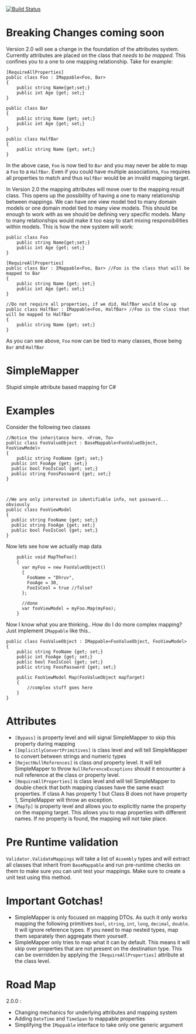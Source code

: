 [![Build Status](https://travis-ci.org/AaronLenoir/flaclibsharp.svg?branch=master)](https://travis-ci.org/Adrian10988/SimpleMapper)
# Breaking Changes coming soon
Version 2.0 will see a change in the foundation of the attributes system. Currently attributes are placed on the class that *needs to be mapped*. This confines you to a one to one mapping relationship. Take for example:  
  
	[RequireAllProperties]
	public class Foo : IMappable<Foo, Bar>
	{
		public string Name{get;set;}
		public int Age {get; set;}
	}

	public class Bar
	{
		public string Name {get; set;}
		public int Age {get; set;}
	}

	public class HalfBar
	{
		public string Name {get; set;}
	}
	
In the above case, `Foo` is now tied to `Bar` and you may never be able to map a `Foo` to a `HalfBar`. Even if you could have multiple associations, `Foo` requires all properties to match and thus `HalfBar` would be an invalid mapping target. 

In Version 2.0 the mapping attributes will move over to the mapping *result* class. This opens up the possibility of having a one to many relationship between mappings. We can have one view model tied to many domain models or one domain model tied to many view models. This should be enough to work with as we should be defining very specific models. Many to many relationships would make it too easy to start mixing responsibilities within models. This is how the new system will work: 

	public class Foo 
		public string Name{get;set;}
		public int Age {get; set;}
	}

	[RequireAllProperties]
	public class Bar : IMappable<Foo, Bar> //Foo is the class that will be mapped to Bar
	{
		public string Name {get; set;}
		public int Age {get; set;}
	}

	//Do not require all properties, if we did, HalfBar would blow up
	public class HalfBar : IMappable<Foo, HalfBar> //Foo is the class that will be mapped to HalfBar
	{
		public string Name {get; set;}
	}
	
	
As you can see above, `Foo` now can be tied to many classes, those being `Bar` and `HalfBar`

# SimpleMapper
Stupid simple attribute based mapping for C#

# Examples

Consider the following two classes
  
    //Notice the inheritance here. <From, To>
    public class FooValueObject : BaseMappable<FooValueObject, FooViewModel>
    {
	    public string FooName {get; set;}
      public int FooAge {get; set;}
      public bool FooIsCool {get; set;}
      public string FoosPassword {get; set;}
    }



    //We are only interested in identifiable info, not password... obviously
    public class FooViewModel
    {
      public string FooName {get; set;}
      public string FooAge {get; set;}
      public bool FooIsCool {get; set;}
    }

Now lets see how we actually map data  
  
    
        public void MapTheFoo()
        {
          var myFoo = new FooValueObject()
          {
            FooName = "Dhruv",
            FooAge = 30,
            FooIsCool = true //false?
          };

          //done
          var fooViewModel = myFoo.Map(myFoo);
        }  
          
Now I know what you are thinking.. How do I do more complex mapping? Just implement `IMappable` like this..  
  
    public class FooValueObject : IMappable<FooValueObject, FooViewModel>
    {
	    public string FooName {get; set;}
	    public int FooAge {get; set;}
	    public bool FooIsCool {get; set;}
	    public string FoosPassword {get; set;}
	
	    public FooViewModel Map(FooValueObject mapTarget)
	    {
		    //complex stuff goes here
	    }
    }  
    
# Attributes
- `[Bypass]` is property level and will signal SimpleMapper to skip this property during mapping
- `[ImplicitlyConvertPrimitives]` is class level and will tell SimpleMapper to convert between strings and numeric types
- `[RejectNullReferences]` is class *and* property level. It will tell SimpleMapper to throw `NullReferenceExceptions` should it encounter a null reference at the class or property level.
- `[RequireAllProperties]` is class level and will tell SimpleMapper to double check that both mapping classes have the same exact properties. If class A has property 1 but Class B does not have property 1, SimpleMapper will throw an exception.
- `[MapTp]` is property level and allows you to explicitly name the property on the mapping target. This allows you to map properties with different names. If no property is found, the mapping will not take place.

# Pre Runtime validation
`Validator.ValidateMappings` will take a list of `Assembly` types and will extract all classes that inherit from `BaseMappable` and run pre-runtime checks on them to make sure you can unit test your mappings. Make sure to create a unit test using this method.
      
# Important Gotchas!
- SimpleMapper is only focused on mapping DTOs. As such it only works mapping the following primitives `bool`, `string`, `int`, `long`, `decimal`, `double`. It will ignore reference types. If you need to map nested types, map them separately then aggregate them yourself.
- SimpleMapper only tries to map what it can by default. This means it will skip over properties that are not present on the destination type. This can be overridden by applying the `[RequireAllProperties]` attribute at the class level.


# Road Map
2.0.0 :
- Changing mechanics for underlying attributes and mapping system
- Adding `DateTime` and `TimeSpan` to mappable properties
- Simplifying the `IMappable` interface to take only one generic argument




